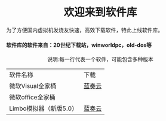 <center><h1>欢迎来到软件库</h1></center>
为了方便国内虚拟机发烧友快速，高效下载软件，特此上线软件库。
<h4>软件库的软件来自：20世纪下载站，winworldpc，old-dos等</h4>
<center>说明:每一行代表一个软件，可能包含多种版本<center>
<table border="0">
<tr>
<td>软件名称</td>
<td>下载</td>
</tr>
<tr>
<td>微软Visual全家桶</td>
<td><a href="https://wwx.lanzoux.com/b00zvb33e">蓝奏云</a></td>
</tr>
<tr>
<td>微软office全家桶</td>
</tr>
<tr>
<td>Limbo模拟器（新版5.0）</td>
<td><a href="https://wwx.lanzoux.com/b00zzveta">蓝奏云</a></td>
</tr>
</table>
